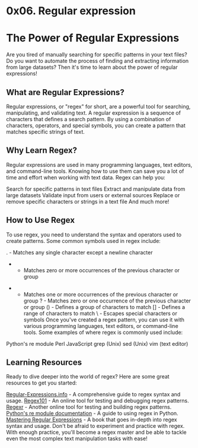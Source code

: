 # 0x06. Regular expression
# The Power of Regular Expressions
Are you tired of manually searching for specific patterns in your text files? Do you want to automate the process of finding and extracting information from large datasets? Then it's time to learn about the power of regular expressions!

## What are Regular Expressions?
Regular expressions, or "regex" for short, are a powerful tool for searching, manipulating, and validating text. A regular expression is a sequence of characters that defines a search pattern. By using a combination of characters, operators, and special symbols, you can create a pattern that matches specific strings of text.

## Why Learn Regex?
Regular expressions are used in many programming languages, text editors, and command-line tools. Knowing how to use them can save you a lot of time and effort when working with text data. Regex can help you:

Search for specific patterns in text files
Extract and manipulate data from large datasets
Validate input from users or external sources
Replace or remove specific characters or strings in a text file
And much more!
## How to Use Regex
To use regex, you need to understand the syntax and operators used to create patterns. Some common symbols used in regex include:

. - Matches any single character except a newline character
* - Matches zero or more occurrences of the previous character or group
+ - Matches one or more occurrences of the previous character or group
? - Matches zero or one occurrence of the previous character or group
() - Defines a group of characters to match
[] - Defines a range of characters to match
\ - Escapes special characters or symbols
Once you've created a regex pattern, you can use it with various programming languages, text editors, or command-line tools. Some examples of where regex is commonly used include:

Python's re module
Perl
JavaScript
grep (Unix)
sed (Unix)
vim (text editor)
## Learning Resources
Ready to dive deeper into the world of regex? Here are some great resources to get you started:

<a href="https://www.regular-expressions.info/">Regular-Expressions.info</a> - A comprehensive guide to regex syntax and usage.
<a href="https://regex101.com/">Regex101</a> - An online tool for testing and debugging regex patterns.
<a href="https://regexr.com/">Regexr</a> - Another online tool for testing and building regex patterns.
<a href="https://docs.python.org/3/library/re.html">Python's re module documentation</a> - A guide to using regex in Python.
<a href="https://www.oreilly.com/library/view/mastering-regular-expressions/9780596528126/">Mastering Regular Expressions</a> - A book that goes in-depth into regex syntax and usage.
Don't be afraid to experiment and practice with regex. With enough practice, you'll become a regex master and be able to tackle even the most complex text manipulation tasks with ease!
